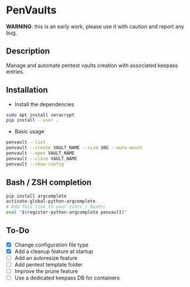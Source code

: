 # PenVaults

**WARNING**: this is an early work, please use it with caution and report any bug.

## Description
Manage and automate pentest vaults creation with associated keepass entries.

## Installation
- Install the dependencies
```bash
sudo apt install veracrypt
pip install --user .
```
- Basic usage
```bash
penvault --list
penvault --create VAULT_NAME --size 10G --auto-mount
penvault --open VAULT_NAME
penvault --close VAULT_NAME
penvault --show-config
```

## Bash / ZSH completion
```bash
pip install argcomplete
activate-global-python-argcomplete
# Add this line to your zshrc / bashrc 
eval "$(register-python-argcomplete penvault)"
```

## To-Do
- [x] Change configuration file type
- [x] Add a cleanup feature at startup
- [ ] Add an autoresize feature
- [ ] Add pentest template folder
- [ ] Improve the prune feature
- [ ] Use a dedicated keepass DB for containers
